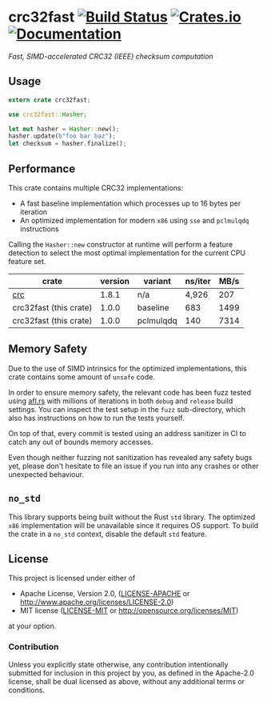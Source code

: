 # crc32fast [![Build Status][travis-img]][travis] [![Crates.io][crates-img]][crates] [![Documentation][docs-img]][docs]

[travis-img]:   https://travis-ci.com/srijs/rust-crc32fast.svg?branch=master
[travis]:       https://travis-ci.com/srijs/rust-crc32fast
[crates-img]:   https://img.shields.io/crates/v/crc32fast.svg
[crates]:       https://crates.io/crates/crc32fast
[docs-img]:     https://docs.rs/crc32fast/badge.svg
[docs]:         https://docs.rs/crc32fast

_Fast, SIMD-accelerated CRC32 (IEEE) checksum computation_

## Usage

```rust
extern crate crc32fast;

use crc32fast::Hasher;

let mut hasher = Hasher::new();
hasher.update(b"foo bar baz");
let checksum = hasher.finalize();
```

## Performance

This crate contains multiple CRC32 implementations:

- A fast baseline implementation which processes up to 16 bytes per iteration
- An optimized implementation for modern `x86` using `sse` and `pclmulqdq` instructions

Calling the `Hasher::new` constructor at runtime will perform a feature detection to select the most
optimal implementation for the current CPU feature set.

| crate                               | version | variant   | ns/iter | MB/s |
|-------------------------------------|---------|-----------|---------|------|
| [crc](https://crates.io/crates/crc) | 1.8.1   | n/a       |   4,926 |  207 |
| crc32fast (this crate)              | 1.0.0   | baseline  |     683 | 1499 |
| crc32fast (this crate)              | 1.0.0   | pclmulqdq |     140 | 7314 |

## Memory Safety

Due to the use of SIMD intrinsics for the optimized implementations, this crate contains some amount of `unsafe` code.

In order to ensure memory safety, the relevant code has been fuzz tested using [afl.rs](https://github.com/rust-fuzz/afl.rs) with millions of iterations in both `debug` and `release` build settings. You can inspect the test setup in the `fuzz` sub-directory, which also has instructions on how to run the tests yourself.

On top of that, every commit is tested using an address sanitizer in CI to catch any out of bounds memory accesses.

Even though neither fuzzing not sanitization has revealed any safety bugs yet, please don't hesitate to file an issue if you run into any crashes or other unexpected behaviour.

## `no_std`

This library supports being built without the Rust `std` library. The optimized `x86` implementation will be unavailable since it requires OS support. To build the crate in a `no_std` context, disable the default `std` feature.

## License

This project is licensed under either of

 * Apache License, Version 2.0, ([LICENSE-APACHE](LICENSE-APACHE) or
   http://www.apache.org/licenses/LICENSE-2.0)
 * MIT license ([LICENSE-MIT](LICENSE-MIT) or
   http://opensource.org/licenses/MIT)

at your option.

### Contribution

Unless you explicitly state otherwise, any contribution intentionally submitted
for inclusion in this project by you, as defined in the Apache-2.0 license,
shall be dual licensed as above, without any additional terms or conditions.
